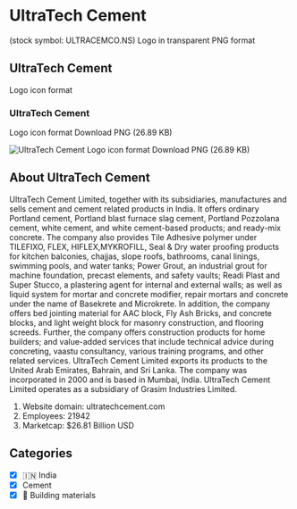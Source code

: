 # UltraTech Cement
 (stock symbol: ULTRACEMCO.NS) Logo in transparent PNG format

## UltraTech Cement
 Logo icon format

### UltraTech Cement
 Logo icon format Download PNG (26.89 KB)

![UltraTech Cement
 Logo icon format Download PNG (26.89 KB)](/img/orig/ULTRACEMCO.NS-d26e8933.png)

## About UltraTech Cement


UltraTech Cement Limited, together with its subsidiaries, manufactures and sells cement and cement related products in India. It offers ordinary Portland cement, Portland blast furnace slag cement, Portland Pozzolana cement, white cement, and white cement-based products; and ready-mix concrete. The company also provides Tile Adhesive polymer under TILEFIXO, FLEX, HIFLEX,MYKROFILL, Seal & Dry water proofing products for kitchen balconies, chajjas, slope roofs, bathrooms, canal linings, swimming pools, and water tanks; Power Grout, an industrial grout for machine foundation, precast elements, and safety vaults; Readi Plast and Super Stucco, a plastering agent for internal and external walls; as well as liquid system for mortar and concrete modifier, repair mortars and concrete under the name of Basekrete and Microkrete. In addition, the company offers bed jointing material for AAC block, Fly Ash Bricks, and concrete blocks, and light weight block for masonry construction, and flooring screeds. Further, the company offers construction products for home builders; and value-added services that include technical advice during concreting, vaastu consultancy, various training programs, and other related services. UltraTech Cement Limited exports its products to the United Arab Emirates, Bahrain, and Sri Lanka. The company was incorporated in 2000 and is based in Mumbai, India. UltraTech Cement Limited operates as a subsidiary of Grasim Industries Limited.

1. Website domain: ultratechcement.com
2. Employees: 21942
3. Marketcap: $26.81 Billion USD


## Categories
- [x] 🇮🇳 India
- [x] Cement
- [x] 🧱 Building materials
